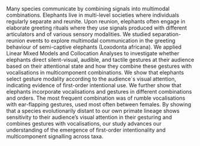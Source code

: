 Many species communicate by combining signals into multimodal combinations. Elephants live in multi-level societies where individuals regularly separate and reunite. Upon reunion, elephants often engage in elaborate greeting rituals where they use signals produced with different articulators and of various sensory modalities. We studied separation-reunion events to explore multimodal communication in the greeting behaviour of semi-captive elephants (Loxodonta africana). We applied Linear Mixed Models and Collocation Analyses to investigate whether elephants direct silent-visual, audible, and tactile gestures at their audience based on their attentional state and how they combine these gestures with vocalisations in multicomponent combinations. We show that elephants select gesture modality according to the audience´s visual attention, indicating evidence of first-order intentional use. We further show that elephants incorporate vocalisations and gestures in different combinations and orders. The most frequent combination was of rumble vocalisations with ear-flapping gestures, used most often between females. By showing that a species evolutionarily distant to our own primate lineage shows sensitivity to their audience’s visual attention in their gesturing and combines gestures with vocalisations, our study advances our understanding of the emergence of first-order intentionality and multicomponent signalling across taxa.
